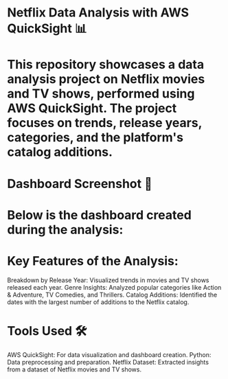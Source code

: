 # Netflix Data Analysis with AWS QuickSight 📊
# This repository showcases a data analysis project on Netflix movies and TV shows, performed using AWS QuickSight. The project focuses on trends, release years, categories, and the platform's catalog additions.

# Dashboard Screenshot 📸
# Below is the dashboard created during the analysis:


# Key Features of the Analysis:
Breakdown by Release Year: Visualized trends in movies and TV shows released each year.
Genre Insights: Analyzed popular categories like Action & Adventure, TV Comedies, and Thrillers.
Catalog Additions: Identified the dates with the largest number of additions to the Netflix catalog.
# Tools Used 🛠️
AWS QuickSight: For data visualization and dashboard creation.
Python: Data preprocessing and preparation.
Netflix Dataset: Extracted insights from a dataset of Netflix movies and TV shows.
